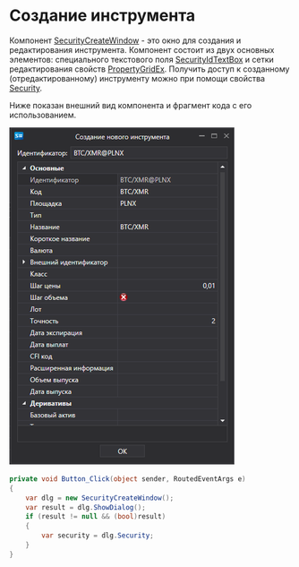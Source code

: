 # Создание инструмента

Компонент [SecurityCreateWindow](../api/StockSharp.Xaml.SecurityCreateWindow.html) \- это окно для создания и редактирования инструмента. Компонент состоит из двух основных элементов: специального текстового поля [SecurityIdTextBox](../api/StockSharp.Xaml.SecurityIdTextBox.html) и сетки редактирования свойств [PropertyGridEx](../api/StockSharp.Xaml.PropertyGrid.PropertyGridEx.html). Получить доступ к созданному (отредактированному) инструменту можно при помощи свойства [Security](../api/StockSharp.Xaml.SecurityCreateWindow.Security.html). 

Ниже показан внешний вид компонента и фрагмент кода с его использованием. 

![Gui SecurityCreateWindow](../images/Gui_SecurityCreateWindow.png)

```cs
private void Button_Click(object sender, RoutedEventArgs e)
{
    var dlg = new SecurityCreateWindow();
    var result = dlg.ShowDialog();
    if (result != null && (bool)result)
    {
        var security = dlg.Security;
    }
}
	
```

